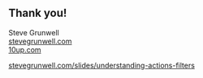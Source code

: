 ## Thank you!

Steve Grunwell<br>
[stevegrunwell.com](https://stevegrunwell.com)<br>
[10up.com](http://10up.com)

[stevegrunwell.com/slides/understanding-actions-filters](https://stevegrunwell.com/slides/understanding-actions-filters)<!-- .element: class="slides-link" -->